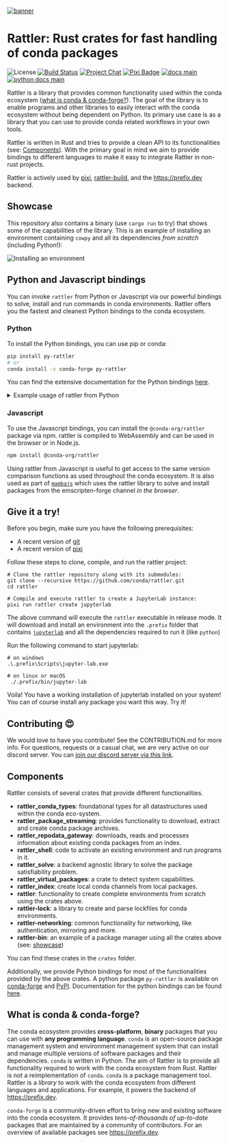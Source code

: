 <a href="https://github.com/conda/rattler/">
    <picture>
      <source srcset="https://github.com/user-attachments/assets/6f3f05bc-6363-4974-9517-fe5c0fcffd1a" type="image/jpeg">
      <source srcset="https://github.com/user-attachments/assets/dc30403d-6392-460a-b923-986c2164ef79" type="image/webp">
      <source srcset="https://github.com/user-attachments/assets/bfd64756-061d-49f5-af4e-388743bdb855" type="image/png">
      <img src="https://github.com/user-attachments/assets/bfd64756-061d-49f5-af4e-388743bdb855" alt="banner">
    </picture>
</a>

# Rattler: Rust crates for fast handling of conda packages

![License][license-badge]
[![Build Status][build-badge]][build]
[![Project Chat][chat-badge]][chat-url]
[![Pixi Badge][pixi-badge]][pixi-url]
[![docs main][docs-main-badge]][docs-main]
[![python docs main][py-docs-main-badge]][py-docs-main]

[license-badge]: https://img.shields.io/badge/license-BSD--3--Clause-blue?style=flat-square
[build-badge]: https://img.shields.io/github/actions/workflow/status/conda/rattler/rust-compile.yml?style=flat-square&branch=main
[build]: https://github.com/conda/rattler/actions
[chat-badge]: https://img.shields.io/discord/1082332781146800168.svg?label=&logo=discord&logoColor=ffffff&color=7389D8&labelColor=6A7EC2&style=flat-square
[chat-url]: https://discord.gg/kKV8ZxyzY4
[docs-main-badge]: https://img.shields.io/badge/rust_docs-main-yellow.svg?style=flat-square
[docs-main]: https://conda.github.io/rattler
[py-docs-main-badge]: https://img.shields.io/badge/python_docs-main-yellow.svg?style=flat-square
[py-docs-main]: https://conda.github.io/rattler/py-rattler
[pixi-badge]:https://img.shields.io/endpoint?url=https://raw.githubusercontent.com/prefix-dev/pixi/main/assets/badge/v0.json&style=flat-square
[pixi-url]: https://pixi.sh

Rattler is a library that provides common functionality used within the conda ecosystem ([what is conda & conda-forge?](#what-is-conda--conda-forge)).
The goal of the library is to enable programs and other libraries to easily interact with the conda ecosystem without being dependent on Python.
Its primary use case is as a library that you can use to provide conda related workflows in your own tools.

Rattler is written in Rust and tries to provide a clean API to its functionalities (see: [Components](#components)).
With the primary goal in mind we aim to provide bindings to different languages to make it easy to integrate Rattler in non-rust projects.

Rattler is actively used by [pixi](https://github.com/prefix-dev/pixi), [rattler-build](https://github.com/prefix-dev/rattler-build), and the https://prefix.dev backend.

## Showcase

This repository also contains a binary (use `cargo run` to try) that shows some of the capabilities of the library.
This is an example of installing an environment containing `cowpy` and all its dependencies _from scratch_ (including Python!):

![Installing an environment](https://github.com/conda/rattler/assets/4995967/c7946f6e-28a9-41ef-8836-ef4b4c94d273)

## Python and Javascript bindings

You can invoke `rattler` from Python or Javascript via our powerful bindings to solve, install and run commands in conda environments. Rattler offers you the fastest and cleanest Python bindings to the conda ecosystem.

### Python

To install the Python bindings, you can use pip or conda:

```bash
pip install py-rattler
# or
conda install -c conda-forge py-rattler
```

You can find the extensive documentation for the Python bindings [here](https://conda.github.io/rattler/py-rattler/).

<details>
  <summary>Example usage of rattler from Python</summary>
The Python bindings to rattler are designed to be used with `asyncio`. You can access the raw power of the rattler library to solve environments, install packages, and run commands in the installed environments.

```python
import asyncio
import tempfile

from rattler import solve, install, VirtualPackage

async def main() -> None:
    # Start by solving the environment.
    #
    # Solving is the process of going from specifications of package and their
    # version requirements to a list of concrete packages.
    print("started solving the environment")
    solved_records = await solve(
        # Channels to use for solving
        channels=["conda-forge"],
        # The specs to solve for
        specs=["python ~=3.12.0", "pip", "requests 2.31.0"],
        # Virtual packages define the specifications of the environment
        virtual_packages=VirtualPackage.detect(),
    )
    print("solved required dependencies")

    # Install the packages into a new environment (or updates it if it already
    # existed).
    env_path = tempfile.mkdtemp()
    await install(
        records=solved_records,
        target_prefix=env_path,
    )

    print(f"created environment: {env_path}")


if __name__ == "__main__":
    asyncio.run(main())
```
</details>

### Javascript

To use the Javascript bindings, you can install the `@conda-org/rattler` package via npm. rattler is compiled to WebAssembly and can be used in the browser or in Node.js.

```bash
npm install @conda-org/rattler
```

Using rattler from Javascript is useful to get access to the same version comparison functions as used throughout the conda ecosystem. It is also used as part of [`mambajs`](https://github.com/emscripten-forge/mambajs) which uses the rattler library to solve and install packages from the emscripten-forge channel _in the browser_.


## Give it a try!

Before you begin, make sure you have the following prerequisites:
- A recent version of [git](https://git-scm.com/book/en/v2/Getting-Started-Installing-Git)
- A recent version of [pixi](https://github.com/prefix-dev/pixi)

Follow these steps to clone, compile, and run the rattler project:
```shell
# Clone the rattler repository along with its submodules:
git clone --recursive https://github.com/conda/rattler.git
cd rattler

# Compile and execute rattler to create a JupyterLab instance:
pixi run rattler create jupyterlab
```

The above command will execute the `rattler` executable in release mode.
It will download and install an environment into the `.prefix` folder that contains [`jupyterlab`](https://jupyterlab.readthedocs.io/en/stable/getting_started/overview.html) and all the dependencies required to run it (like `python`)

Run the following command to start jupyterlab:

```shell
# on windows
.\.prefix\Scripts\jupyter-lab.exe

# on linux or macOS
 ./.prefix/bin/jupyter-lab
```

Voila!
You have a working installation of jupyterlab installed on your system!
You can of course install any package you want this way.
Try it!

## Contributing 😍

We would love to have you contribute!
See the CONTRIBUTION.md for more info. For questions, requests or a casual chat, we are very active on our discord server.
You can [join our discord server via this link][chat-url].


## Components

Rattler consists of several crates that provide different functionalities.

* **rattler_conda_types**: foundational types for all datastructures used within the conda eco-system.
* **rattler_package_streaming**: provides functionality to download, extract and create conda package archives.
* **rattler_repodata_gateway**: downloads, reads and processes information about existing conda packages from an index.
* **rattler_shell**: code to activate an existing environment and run programs in it.
* **rattler_solve**: a backend agnostic library to solve the package satisfiability problem.
* **rattler_virtual_packages**: a crate to detect system capabilities.
* **rattler_index**: create local conda channels from local packages.
* **rattler**: functionality to create complete environments from scratch using the crates above.
* **rattler-lock**: a library to create and parse lockfiles for conda environments.
* **rattler-networking**: common functionality for networking, like authentication, mirroring and more.
* **rattler-bin**: an example of a package manager using all the crates above (see: [showcase](#showcase))

You can find these crates in the `crates` folder.

Additionally, we provide Python bindings for most of the functionalities provided by the above crates.
A python package `py-rattler` is available on [conda-forge](https://prefix.dev/channels/conda-forge/packages/py-rattler) and [PyPI](https://pypi.org/project/py-rattler/).
Documentation for the python bindings can be found [here](https://conda.github.io/rattler/py-rattler).

## What is conda & conda-forge?

The conda ecosystem provides **cross-platform**, **binary** packages that you can use with **any programming language**.
`conda` is an open-source package management system and environment management system that can install and manage multiple versions of software packages and their dependencies.
`conda` is written in Python.
The aim of Rattler is to provide all functionality required to work with the conda ecosystem from Rust.
Rattler is not a reimplementation of `conda`.
`conda` is a package management tool.
Rattler is a _library_ to work with the conda ecosystem from different languages and applications.
For example, it powers the backend of https://prefix.dev.

`conda-forge` is a community-driven effort to bring new and existing software into the conda ecosystem.
It provides _tens-of-thousands of up-to-date_ packages that are maintained by a community of contributors.
For an overview of available packages see https://prefix.dev.
